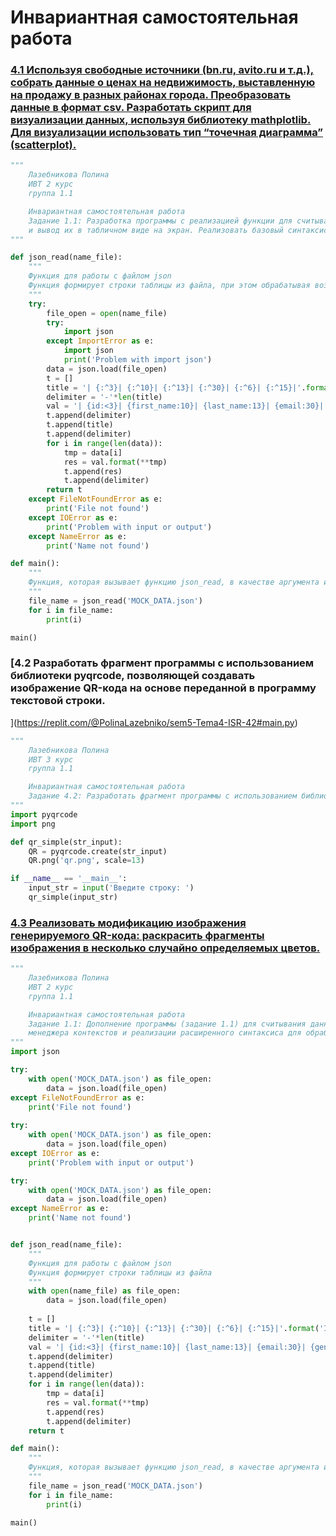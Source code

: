 # Инвариантная самостоятельная работа

### [4.1 Используя свободные источники (bn.ru, avito.ru и т.д.), собрать данные о ценах на недвижимость, выставленную на продажу в разных районах города. Преобразовать данные в формат csv. Разработать скрипт для визуализации данных, используя библиотеку mathplotlib. Для визуализации использовать тип “точечная диаграмма” (scatterplot).](https://replit.com/@PolinaLazebniko/sem4-Tema1-ISR-11#main.py)
```python
"""
    Лазебникова Полина 
    ИВТ 2 курс
    группа 1.1

    Инвариантная самостоятельная работа 
    Задание 1.1: Разработка программы с реализацией функции для считывания json-данных из файла 
    и вывод их в табличном виде на экран. Реализовать базовый синтаксис для обработки исключений (try .. except).
"""

def json_read(name_file):
    """
    Функция для работы с файлом json
    Функция формирует строки таблицы из файла, при этом обрабатывая возможные исключения 
    """  
    try:
        file_open = open(name_file)
        try:
            import json
        except ImportError as e:
            import json
            print('Problem with import json')
        data = json.load(file_open)  
        t = []
        title = '| {:^3}| {:^10}| {:^13}| {:^30}| {:^6}| {:^15}|'.format('ID','First name','Last name','Email','Gender','IP-address')
        delimiter = '-'*len(title)
        val = '| {id:<3}| {first_name:10}| {last_name:13}| {email:30}| {gender:6}| {ip_address:15}|'
        t.append(delimiter)  
        t.append(title)
        t.append(delimiter)  
        for i in range(len(data)):
            tmp = data[i]
            res = val.format(**tmp)
            t.append(res)
            t.append(delimiter)
        return t
    except FileNotFoundError as e:
        print('File not found')  
    except IOError as e:
        print('Problem with input or output')
    except NameError as e:
        print('Name not found')

def main():
    """
    Функция, которая вызывает функцию json_read, в качестве аргумента используя файл json, и выводит результат
    """
    file_name = json_read('MOCK_DATA.json')
    for i in file_name:
        print(i)

main()
```
### [4.2 Разработать фрагмент программы с использованием библиотеки pyqrcode, позволяющей создавать изображение QR-кода на основе переданной в программу текстовой строки.
](https://replit.com/@PolinaLazebniko/sem5-Tema4-ISR-42#main.py)
```python
"""
    Лазебникова Полина 
    ИВТ 3 курс
    группа 1.1

    Инвариантная самостоятельная работа 
    Задание 4.2: Разработать фрагмент программы с использованием библиотеки pyqrcode, позволяющей создавать изображение QR-кода на основе переданной в программу текстовой строки.
"""
import pyqrcode
import png

def qr_simple(str_input):
    QR = pyqrcode.create(str_input)
    QR.png('qr.png', scale=13)

if __name__ == '__main__':
    input_str = input('Введите строку: ')
    qr_simple(input_str)
```
### [4.3 Реализовать модификацию изображения генерируемого QR-кода: раскрасить фрагменты изображения в несколько случайно определяемых цветов.](https://replit.com/@PolinaLazebniko/sem4-Tema1-ISR-13)
```python
"""
    Лазебникова Полина 
    ИВТ 2 курс
    группа 1.1

    Инвариантная самостоятельная работа 
    Задание 1.1: Дополнение программы (задание 1.1) для считывания данных с использованием 
    менеджера контекстов и реализации расширенного синтаксиса для обработки исключений.
"""
import json

try:
    with open('MOCK_DATA.json') as file_open:
        data = json.load(file_open)
except FileNotFoundError as e:
    print('File not found')
    
try:
    with open('MOCK_DATA.json') as file_open:
        data = json.load(file_open)
except IOError as e:
    print('Problem with input or output')

try:
    with open('MOCK_DATA.json') as file_open:
        data = json.load(file_open)
except NameError as e:
    print('Name not found')


def json_read(name_file):
    """
    Функция для работы с файлом json
    Функция формирует строки таблицы из файла
    """  
    with open(name_file) as file_open:
        data = json.load(file_open) 
 
    t = []
    title = '| {:^3}| {:^10}| {:^13}| {:^30}| {:^6}| {:^15}|'.format('ID','First name','Last name','Email','Gender','IP-address')
    delimiter = '-'*len(title)
    val = '| {id:<3}| {first_name:10}| {last_name:13}| {email:30}| {gender:6}| {ip_address:15}|'
    t.append(delimiter)  
    t.append(title)
    t.append(delimiter)  
    for i in range(len(data)):
        tmp = data[i]
        res = val.format(**tmp)
        t.append(res)
        t.append(delimiter)
    return t

def main():
    """
    Функция, которая вызывает функцию json_read, в качестве аргумента используя файл json, и выводит результат
    """
    file_name = json_read('MOCK_DATA.json')
    for i in file_name:
        print(i)

main()
```
